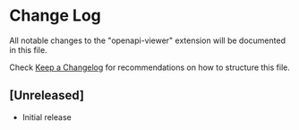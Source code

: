 # Change Log
All notable changes to the "openapi-viewer" extension will be documented in this file.

Check [Keep a Changelog](http://keepachangelog.com/) for recommendations on how to structure this file.

## [Unreleased]
- Initial release